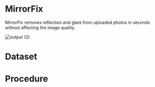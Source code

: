 # MirrorFix
MirrorFix removes reflection and glare from uploaded photos in seconds without affecting the image quality.

![output (2)](https://github.com/user-attachments/assets/c15023aa-228c-44b4-8c56-40e661335cae)


# Dataset

# Procedure
